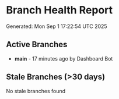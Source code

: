 # Branch Health Report
Generated: Mon Sep  1 17:22:54 UTC 2025

## Active Branches
- **main** - 17 minutes ago by Dashboard Bot

## Stale Branches (>30 days)
No stale branches found
